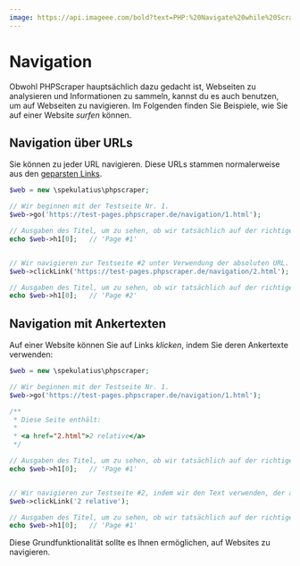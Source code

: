 ```yaml
---
image: https://api.imageee.com/bold?text=PHP:%20Navigate%20while%20Scraping&bg_image=https://images.unsplash.com/photo-1542762933-ab3502717ce7
---
```


# Navigation

Obwohl PHPScraper hauptsächlich dazu gedacht ist, Webseiten zu analysieren und Informationen zu sammeln, kannst du es auch benutzen, um auf Webseiten zu navigieren. Im Folgenden finden Sie Beispiele, wie Sie auf einer Website *surfen* können.


## Navigation über URLs

Sie können zu jeder URL navigieren. Diese URLs stammen normalerweise aus den [geparsten Links](/de/examples/scrape-links.html).

```php
$web = new \spekulatius\phpscraper;

// Wir beginnen mit der Testseite Nr. 1.
$web->go('https://test-pages.phpscraper.de/navigation/1.html');

// Ausgaben des Titel, um zu sehen, ob wir tatsächlich auf der richtigen Seite sind...
echo $web->h1[0];   // 'Page #1'


// Wir navigieren zur Testseite #2 unter Verwendung der absoluten URL.
$web->clickLink('https://test-pages.phpscraper.de/navigation/2.html');

// Ausgaben des Titel, um zu sehen, ob wir tatsächlich auf der richtigen Seite sind...
echo $web->h1[0];   // 'Page #2'
```


## Navigation mit Ankertexten

Auf einer Website können Sie auf Links *klicken*, indem Sie deren Ankertexte verwenden:

```php
$web = new \spekulatius\phpscraper;

// Wir beginnen mit der Testseite Nr. 1.
$web->go('https://test-pages.phpscraper.de/navigation/1.html');

/**
 * Diese Seite enthält:
 *
 * <a href="2.html">2 relative</a>
 */

// Ausgaben des Titel, um zu sehen, ob wir tatsächlich auf der richtigen Seite sind...
echo $web->h1[0];   // 'Page #1'


// Wir navigieren zur Testseite #2, indem wir den Text verwenden, der auf der Seite steht.
$web->clickLink('2 relative');

// Ausgaben des Titel, um zu sehen, ob wir tatsächlich auf der richtigen Seite sind...
echo $web->h1[0];   // 'Page #1'
```

Diese Grundfunktionalität sollte es Ihnen ermöglichen, auf Websites zu navigieren.
